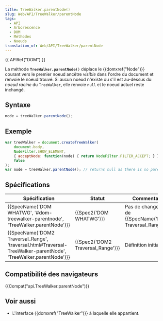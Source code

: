 ```yaml
---
title: TreeWalker.parentNode()
slug: Web/API/TreeWalker/parentNode
tags:
  - API
  - Arborescence
  - DOM
  - Méthodes
  - Noeuds
translation_of: Web/API/TreeWalker/parentNode
---
```

{{ APIRef("DOM") }}

La méthode **`TreeWalker.parentNode()`** déplace le {{domxref("Node")}} courant vers le premier noeud ancêtre _visible_ dans l'ordre du document et renvoie le noeud trouvé. Si aucun noeud n'existe ou s'il est au-dessus du _noeud racine_ du `TreeWalker`, elle renvoie `null` et le noeud actuel reste inchangé.

## Syntaxe

```js
node = treeWalker.parentNode();
```

## Exemple

```js
var treeWalker = document.createTreeWalker(
    document.body,
    NodeFilter.SHOW_ELEMENT,
    { acceptNode: function(node) { return NodeFilter.FILTER_ACCEPT; } },
    false
);
var node = treeWalker.parentNode(); // returns null as there is no parent
```

## Spécifications

| Spécification                                                                                                                                        | Statut                                       | Commentaire                                                           |
| ---------------------------------------------------------------------------------------------------------------------------------------------------- | -------------------------------------------- | --------------------------------------------------------------------- |
| {{SpecName('DOM WHATWG', '#dom-treewalker-parentnode', 'TreeWalker.parentNode')}}                                         | {{Spec2('DOM WHATWG')}}             | Pas de changement de {{SpecName('DOM2 Traversal_Range')}} |
| {{SpecName('DOM2 Traversal_Range', 'traversal.html#Traversal-TreeWalker-parentNode', 'TreeWalker.parentNode')}} | {{Spec2('DOM2 Traversal_Range')}} | Définition initiale.                                                  |

## Compatibilité des navigateurs

{{Compat("api.TreeWalker.parentNode")}}

## Voir aussi

- L'interface {{domxref("TreeWalker")}} à laquelle elle appartient.

